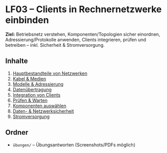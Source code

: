 # LF03 – Clients in Rechnernetzwerke einbinden


**Ziel:** Betriebsnetz verstehen, Komponenten/Topologien sicher einordnen, Adressierung/Protokolle anwenden, Clients integrieren, prüfen und betreiben – inkl. Sicherheit & Stromversorgung.


## Inhalte
1. [Hauptbestandteile von Netzwerken](./01-hauptbestandteile-von-netzwerken.md)
2. [Kabel & Medien](./02-kabel-und-medien.md)
3. [Modelle & Adressierung](./03-modelle-und-adressierung.md)
4. [Datenübertragung](./04-datenuebertragung.md)
5. [Integration von Clients](./05-integration-von-clients.md)
6. [Prüfen & Warten](./06-pruefen-und-warten.md)
7. [Komponenten auswählen](./07-komponenten-auswahl.md)
8. [Daten- & Netzwerksicherheit](./08-daten-und-netzwerksicherheit.md)
9. [Stromversorgung](./09-stromversorgung.md)


## Ordner
- `übungen/` – Übungsantworten (Screenshots/PDFs möglich)
